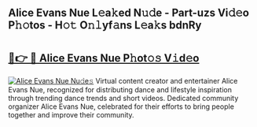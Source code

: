 ## Alice Evans Nue L𝚎a𝚔ed N𝚞𝚍e - Part-uzs Vi𝚍𝚎o P𝚑𝚘tos - H𝚘𝚝 O𝚗𝚕yf𝚊ns L𝚎a𝚔s bdnRy

# <h2><a href="http://kf66t6b.oniu.top/?m=Alice+Evans+Nue">🔗👉 🔴 Alice Evans Nue P𝚑ot𝚘𝚜 V𝚒d𝚎o</a></h2>

[![Alice Evans Nue Nu𝚍e𝚜](https://i.imgur.com/0qMVB7G.gif)](http://kf66t6b.oniu.top/?m=Alice+Evans+Nue)
Virtual content creator and entertainer Alice Evans Nue, recognized for distributing dance and lifestyle inspiration through trending dance trends and short videos. Dedicated community organizer Alice Evans Nue, celebrated for their efforts to bring people together and improve their community.  
